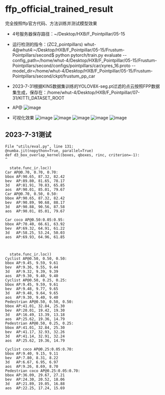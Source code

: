 # ffp_official_trained_result
完全按照ffp官方代码、方法训练并测试模型效果
- 4号服务器保存路径：~/Desktop/HXB/F_Pointpillar/05-15
- 运行检测的指令：(ZC2_pointpillars) whut-4@whut4:~/Desktop/HXB/F_Pointpillar/05-15/Frustum-Pointpillars/second$ python pytorch/train.py evaluate --config_path=/home/whut-4/Desktop/HXB/F_Pointpillar/05-15/Frustum-Pointpillars/second/configs/pointpillars/car/xyres_16.proto --model_dir=/home/whut-4/Desktop/HXB/F_Pointpillar/05-15/Frustum-Pointpillars/second/ckpt/frustum_pp_car
- 2023-7-31根据KINS数据集训练的YOLOV8X-seg.pt过滤的点云按照FPP数据集生成，保存在：/home/whut-4/Desktop/HXB/F_Pointpillar/07-31/KITTI_DATASET_ROOT

- AP@
![image](https://github.com/748811693aB/ffp_official_trained_result/assets/102968155/09f446e4-bbef-4987-9d3e-e27842805e0c)

- 可视化效果
![image](https://github.com/748811693aB/ffp_official_trained_result/assets/102968155/0c8086ef-0b31-4ded-8440-5cf62e85b5df)
![image](https://github.com/748811693aB/ffp_official_trained_result/assets/102968155/87bfe5a4-9b7f-4d09-9d8b-437d5a3f2722)
![image](https://github.com/748811693aB/ffp_official_trained_result/assets/102968155/4a973fa3-6dfa-44ea-a27c-34b70dc191ad)
![image](https://github.com/748811693aB/ffp_official_trained_result/assets/102968155/600c1bbc-9db0-4634-91f9-4e07b3c086df)
![image](https://github.com/748811693aB/ffp_official_trained_result/assets/102968155/e3a0b7ec-611c-4c26-99ad-5af2f50894b5)

## 2023-7-31测试
```
File "utils/eval.py", line 131:
@numba.jit(nopython=True, parallel=True)
def d3_box_overlap_kernel(boxes, qboxes, rinc, criterion=-1):
^

  state.func_ir.loc))
Car AP@0.70, 0.70, 0.70:
bbox AP:90.65, 87.32, 82.42
bev  AP:89.80, 81.65, 78.17
3d   AP:81.91, 70.83, 65.85
aos  AP:90.01, 85.01, 79.67
Car AP@0.70, 0.50, 0.50:
bbox AP:90.65, 87.32, 82.42
bev  AP:90.89, 90.68, 88.17
3d   AP:90.88, 90.56, 87.58
aos  AP:90.01, 85.01, 79.67

Car coco AP@0.50:0.05:0.95:
bbox AP:70.40, 66.61, 63.92
bev  AP:69.32, 64.91, 61.22
3d   AP:58.25, 53.24, 50.03
aos  AP:69.93, 64.96, 61.85



  state.func_ir.loc))
Cyclist AP@0.50, 0.50, 0.50:
bbox AP:9.45, 9.59, 9.61
bev  AP:9.36, 9.55, 9.44
3d   AP:9.32, 9.39, 9.39
aos  AP:9.30, 9.40, 9.40
Cyclist AP@0.50, 0.25, 0.25:
bbox AP:9.45, 9.59, 9.61
bev  AP:9.48, 9.77, 9.65
3d   AP:9.48, 9.64, 9.65
aos  AP:9.30, 9.40, 9.40
Pedestrian AP@0.50, 0.50, 0.50:
bbox AP:41.01, 32.84, 25.30
bev  AP:20.01, 19.42, 19.30
3d   AP:16.49, 13.39, 13.18
aos  AP:25.62, 19.36, 14.79
Pedestrian AP@0.50, 0.25, 0.25:
bbox AP:41.01, 32.84, 25.30
bev  AP:41.17, 32.93, 32.26
3d   AP:41.14, 32.91, 32.24
aos  AP:25.62, 19.36, 14.79

Cyclist coco AP@0.25:0.05:0.70:
bbox AP:9.40, 9.15, 9.11
bev  AP:7.80, 8.31, 8.22
3d   AP:6.67, 6.95, 6.97
aos  AP:9.26, 8.69, 8.70
Pedestrian coco AP@0.25:0.05:0.70:
bbox AP:36.09, 29.67, 27.21
bev  AP:24.30, 20.52, 18.06
3d   AP:21.89, 19.05, 16.88
aos  AP:22.25, 17.24, 15.69

```
